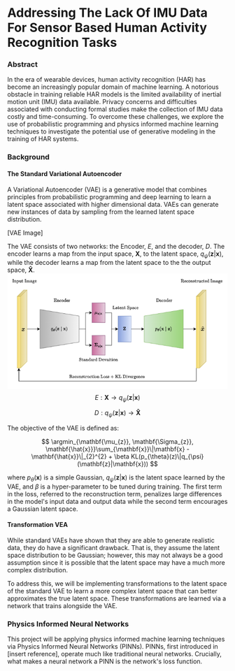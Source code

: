 # Addressing The Lack Of IMU Data For Sensor Based Human Activity Recognition Tasks

### Abstract
In the era of wearable devices, human activity recognition (HAR) has become an increasingly popular domain of machine learning. A notorious obstacle in training reliable HAR models is the limited availability of inertial motion unit (IMU) data available. Privacy concerns and difficulties associated with conducting formal studies make the collection of IMU data costly and time-consuming. To overcome these challenges, we explore the use of probabilistic programming and physics informed machine learning techniques to investigate the potential use of generative modeling in the training of HAR systems.


### Background
#### The Standard Variational Autoencoder
A Variational Autoencoder (VAE) is a generative model that combines principles from probabilistic programming and deep learning to learn a latent space associated with higher dimensional data. VAEs can generate new instances of data by sampling from the learned latent space distribution.

[VAE Image]


The VAE consists of two networks: the Encoder, $E$, and the decoder, $D$. The encoder learns a map from the input space, $\mathbf{X}$, to the latent space, $q_{\psi}(\mathbf{z}|\mathbf{x})$, while the decoder learns a map from the latent space to the the output space, $\mathbf{\hat{X}}$.
![image](./README_images/VAE%20Diagram.png)
$$
E: \mathbf{X} \longrightarrow q_{\psi}(\mathbf{z}|\mathbf{x})
$$

$$
D: q_{\psi}(\mathbf{z}|\mathbf{x}) \longrightarrow \mathbf{\hat{X}}
$$

The objective of the VAE is defined as:

$$
\argmin_{\mathbf{\mu_{z}}, \mathbf{\Sigma_{z}}, \mathbf{\hat{x}}}\sum_{\mathbf{x}}\|\mathbf{x} - \mathbf{\hat{x}}\|_{2}^{2} + \beta KL(p_{\theta}(z)\|q_{\psi}(\mathbf{z}|\mathbf{x}))
$$

where $p_{\theta}(\mathbf{x})$ is a simple Gaussian, $q_{\psi}(\mathbf{z}|\mathbf{x})$ is the latent space learned by the VAE, and $\beta$ is a hyper-parameter to be tuned during training. The first term in the loss, referred to the reconstruction term, penalizes large differences in the model's input data and output data while the second term encourages a Gaussian latent space.

#### Transformation VEA

While standard 
VAEs have shown that they are able to generate realistic data, they do have a significant drawback. That is, they assume the latent space distribution to be Gaussian; however, this may not always be a good assumption since it is possible that the latent space may have a much more complex distribution. 

To address this, we will be implementing transformations to the latent space of the standard VAE to learn a more complex latent space that can better approximates the true latent space. These transformations are learned via a network that trains alongside the VAE.

### Physics Informed Neural Networks
This project will be applying physics informed machine learning techniques via Physics Informed Neural Networks (PINNs). PINNs, first introduced in [insert reference], operate much like traditional neural networks. Crucially, what makes a neural network a PINN is the network's loss function.

